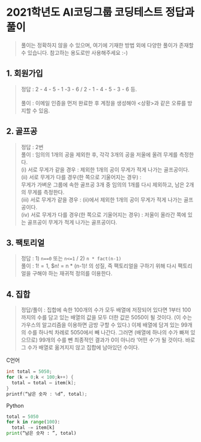 # 2021학년도 AI코딩그룹 코딩테스트 정답과 풀이
> 풀이는 정확하지 않을 수 있으며, 여기에 기재한 방법 외에 다양한 풀이가 존재할 수 있습니다.
> 참고하는 용도로만 사용해주세요 :-)

## 1. 회원가입
> 정답 : 2 - 4 - 5 - 1 -3 - 6 /  2 - 1 - 4 - 5 - 3 - 6 등.<br>
> <br>
> 풀이 : 이메일 인증을 먼저 완료한 후 계정을 생성해야 <상황>과 같은 오류를 방지할 수 있음.

## 2. 골프공
> 정답 : 2번
> <br>
> 풀이 : 임의의 1개의 공을 제외한 후, 각각 3개의 공을 저울에 올려 무게를 측정한다.<br>
         (ⅰ) 서로 무게가 같을 경우 : 제외한 1개의 공이 무게가 적게 나가는 골프공이다.<br>
         (ⅱ) 서로 무게가 다를 경우(한 쪽으로 기울어지는 경우) : <br>
             무게가 가벼운 그룹에 속한 골프공 3개 중 임의의 1개를 다시 제외하고, 남은 2개의 무게를 측정한다.<br>
                (ⅲ) 서로 무게가 같을 경우 : (ⅱ)에서 제외한 1개의 공이 무게가 적게 나가는 골프공이다.<br>
                (ⅳ) 서로 무게가 다를 경우(한 쪽으로 기울어지는 경우) : 저울이 올라간 쪽에 있는 골프공이 무게가 적게 나가는 골프공이다.
                
## 3. 팩토리얼
> 정답 : 1) ``n==0`` 또는 ``n<=1`` / 2) ``n * fact(n-1)``
> <br>
> 풀이 : $1!=1$, $n! = n * (n-1)! 의 성질, 즉 팩토리얼을 구하기 위해 다시 팩토리얼을 구해야 하는 재귀적 정의를 이용한다.


## 4. 집합
> 정답/풀이 : 집합에 속한 100개의 수가 모두 배열에 저장되어 있다면 1부터 100까지의 수를 담고 있는 배열의 값을 모두 더한 값은 5050이 될 것이다. (이 수는 가우스의 알고리즘을 이용하면 금방 구할 수 있다.) 이제 배열에 담겨 있는 99개의 수를 하나씩 차례로 5050에서 빼 나간다. 그러면 (배열에 하나의 수가 빠져 있으므로) 99개의 수를 뺀 최종적인 결과가 0이 아니라 ‘어떤 수’가 될 것이다. 바로 그 수가 배열로 옮겨지지 않고 집합에 남아있던 수이다.<br>

C언어
```c
int total = 5050;
for (k = 0;k < 100;k++) { 
  total = total – item[k];
}
printf(“남은 숫자 : %d”, total);
```

Python
```py
total = 5050
for k in range(100):
  total -= item[k]
print(“남은 숫자 : ”, total)
```
